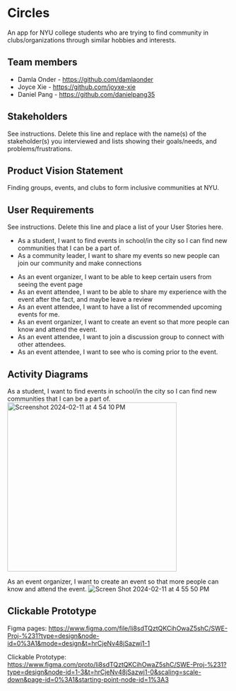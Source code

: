 # Circles

An app for NYU college students who are trying to find community in clubs/organizations through similar hobbies and interests. 

## Team members

- Damla Onder - https://github.com/damlaonder
- Joyce Xie - https://github.com/joyxe-xie
- Daniel Pang - https://github.com/danielpang35

## Stakeholders

See instructions. Delete this line and replace with the name(s) of the stakeholder(s) you interviewed and lists showing their goals/needs, and problems/frustrations.

## Product Vision Statement

Finding groups, events, and clubs to form inclusive communities at NYU.

## User Requirements

See instructions. Delete this line and place a list of your User Stories here.
- As a student, I want to find events in school/in the city so I can find new communities that I can be a part of. 
- As a community leader, I want to share my events so new people can join our community and make connections
* As an event organizer, I want to be able to keep certain users from seeing the event page
* As an event attendee, I want to be able to share my experience with the event after the fact, and maybe leave a review
* As an event attendee, I want to have a list of recommended upcoming events for me.
* As an event organizer, I want to create an event so that more people can know and attend the event.
* As an event attendee, I want to join a discussion group to connect with other attendees.
* As an event attendee, I want to see who is coming prior to the event. 


## Activity Diagrams

As a student, I want to find events in school/in the city so I can find new communities that I can be a part of. 
<img width="383" alt="Screenshot 2024-02-11 at 4 54 10 PM" src="https://github.com/software-students-spring2024/1-specification-exercise-teamddjz/assets/79882950/3d64f28e-e6e8-4523-a457-fcc1b8ffa4d1">

As an event organizer, I want to create an event so that more people can know and attend the event.
![Screen Shot 2024-02-11 at 4 55 50 PM](https://github.com/software-students-spring2024/1-specification-exercise-teamddjz/assets/53539894/66eb96c3-befd-4f35-90de-8606c371ceaa)


## Clickable Prototype

Figma pages: https://www.figma.com/file/li8sdTQztQKCihOwaZ5shC/SWE-Proj-%231?type=design&node-id=0%3A1&mode=design&t=hrCjeNv48jSazwj1-1

Clickable Prototype: https://www.figma.com/proto/li8sdTQztQKCihOwaZ5shC/SWE-Proj-%231?type=design&node-id=1-3&t=hrCjeNv48jSazwj1-0&scaling=scale-down&page-id=0%3A1&starting-point-node-id=1%3A3


